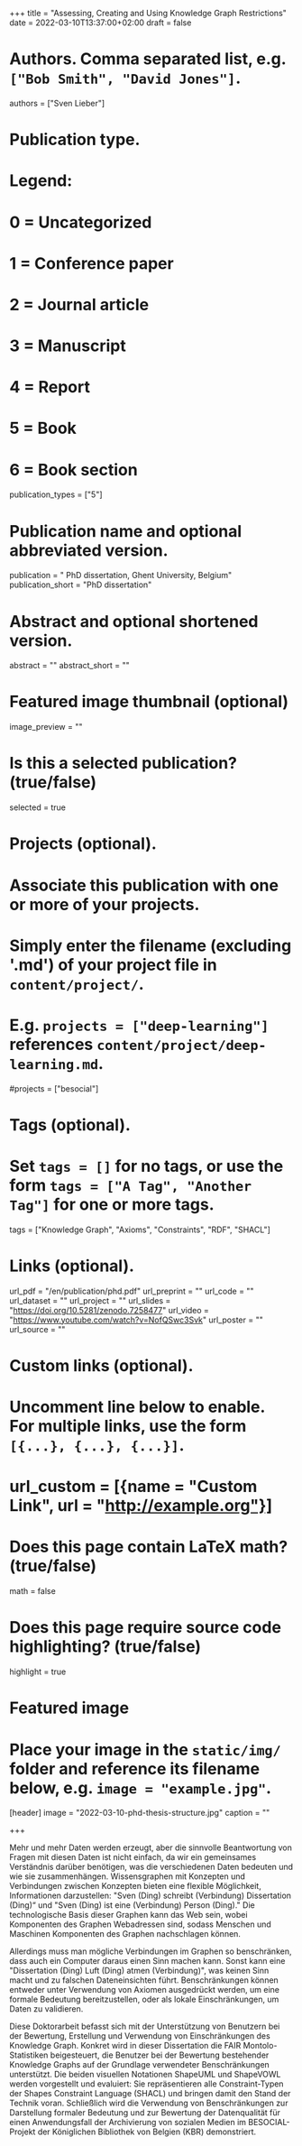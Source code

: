 +++
title = "Assessing, Creating and Using Knowledge Graph Restrictions"
date = 2022-03-10T13:37:00+02:00
draft = false

# Authors. Comma separated list, e.g. `["Bob Smith", "David Jones"]`.
authors = ["Sven Lieber"]

# Publication type.
# Legend:
# 0 = Uncategorized
# 1 = Conference paper
# 2 = Journal article
# 3 = Manuscript
# 4 = Report
# 5 = Book
# 6 = Book section
publication_types = ["5"]

# Publication name and optional abbreviated version.
publication = " PhD dissertation, Ghent University, Belgium"
publication_short = "PhD dissertation"

# Abstract and optional shortened version.
abstract = ""
abstract_short = ""

# Featured image thumbnail (optional)
image_preview = ""

# Is this a selected publication? (true/false)
selected = true

# Projects (optional).
#   Associate this publication with one or more of your projects.
#   Simply enter the filename (excluding '.md') of your project file in `content/project/`.
#   E.g. `projects = ["deep-learning"]` references `content/project/deep-learning.md`.
#projects = ["besocial"]

# Tags (optional).
#   Set `tags = []` for no tags, or use the form `tags = ["A Tag", "Another Tag"]` for one or more tags.
tags = ["Knowledge Graph", "Axioms", "Constraints", "RDF", "SHACL"]

# Links (optional).
url_pdf = "/en/publication/phd.pdf"
url_preprint = ""
url_code = ""
url_dataset = ""
url_project = ""
url_slides = "https://doi.org/10.5281/zenodo.7258477"
url_video = "https://www.youtube.com/watch?v=NofQSwc3Svk"
url_poster = ""
url_source = ""

# Custom links (optional).
#   Uncomment line below to enable. For multiple links, use the form `[{...}, {...}, {...}]`.
# url_custom = [{name = "Custom Link", url = "http://example.org"}]

# Does this page contain LaTeX math? (true/false)
math = false

# Does this page require source code highlighting? (true/false)
highlight = true

# Featured image
# Place your image in the `static/img/` folder and reference its filename below, e.g. `image = "example.jpg"`.
[header]
image = "2022-03-10-phd-thesis-structure.jpg"
caption = ""

+++


Mehr und mehr Daten werden erzeugt, aber die sinnvolle Beantwortung von Fragen mit diesen Daten ist nicht einfach, da wir ein gemeinsames Verständnis darüber benötigen, was die verschiedenen Daten bedeuten und wie sie zusammenhängen.
Wissensgraphen mit Konzepten und Verbindungen zwischen Konzepten bieten eine flexible Möglichkeit, Informationen darzustellen: "Sven (Ding) schreibt (Verbindung) Dissertation (Ding)“ und "Sven (Ding) ist eine (Verbindung) Person (Ding)."
Die technologische Basis dieser Graphen kann das Web sein, wobei Komponenten des Graphen Webadressen sind, sodass Menschen und Maschinen Komponenten des Graphen nachschlagen können.

Allerdings muss man mögliche Verbindungen im Graphen so benschränken, dass auch ein Computer daraus einen Sinn machen kann.
Sonst kann eine "Dissertation (Ding)  Luft (Ding) atmen (Verbindung)", was keinen Sinn macht und zu falschen Dateneinsichten führt.
Benschränkungen können entweder unter Verwendung von Axiomen ausgedrückt werden, um eine formale Bedeutung bereitzustellen, oder als lokale Einschränkungen, um Daten zu validieren.

Diese Doktorarbeit befasst sich mit der Unterstützung von Benutzern bei der Bewertung, Erstellung und Verwendung von Einschränkungen des Knowledge Graph.
Konkret wird in dieser Dissertation die FAIR Montolo-Statistiken beigesteuert, die Benutzer bei der Bewertung bestehender Knowledge Graphs auf der Grundlage verwendeter Benschränkungen unterstützt.
Die beiden visuellen Notationen ShapeUML und ShapeVOWL werden vorgestellt und evaluiert: Sie repräsentieren alle Constraint-Typen der Shapes Constraint Language (SHACL) und bringen damit den Stand der Technik voran.
Schließlich wird die Verwendung von Benschränkungen zur Darstellung formaler Bedeutung und zur Bewertung der Datenqualität für einen Anwendungsfall der Archivierung von sozialen Medien im BESOCIAL-Projekt der Königlichen Bibliothek von Belgien (KBR) demonstriert.

